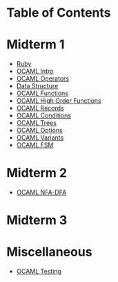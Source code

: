 # Table of Contents

# Midterm 1
- <a href="https://github.com/lamula21/cheat-sheets/tree/main/ruby">Ruby</a>
- <a href="https://github.com/lamula21/cheat-sheets/blob/main/ocaml/OCAML%20Intro.md" target="_blank">OCAML Intro</a>
- <a href="https://github.com/lamula21/cheat-sheets/blob/main/ocaml/OCAML%20Operators.md" target="_blank">OCAML Operators</a>
- <a href="https://github.com/lamula21/cheat-sheets/blob/main/ocaml/OCAML%20Data%20Structure.md" target="_blank">Data Structure</a>
- <a href="https://github.com/lamula21/cheat-sheets/blob/main/ocaml/OCAML%20Functions.md" target="_blank">OCAML Functions</a>
- <a href="https://github.com/lamula21/cheat-sheets/blob/main/ocaml/OCAML%20High%20Order%20Functions.md" target="_blank">OCAML High Order Functions</a>
- <a href="https://github.com/lamula21/cheat-sheets/blob/main/ocaml/OCAML%20Records.md" target="_blank">OCAML Records</a>
- <a href="https://github.com/lamula21/cheat-sheets/blob/main/ocaml/OCAML%20Conditions.md" target="_blank">OCAML Conditions</a>
- <a href="https://github.com/lamula21/cheat-sheets/blob/main/ocaml/OCAML%20Trees.md" target="_blank">OCAML Trees</a>
- <a href="https://github.com/lamula21/cheat-sheets/blob/main/ocaml/OCAML%20Options.md" target="_blank">OCAML Options</a>
- <a href="https://github.com/lamula21/cheat-sheets/blob/main/ocaml/OCAML%20Variants.md" target="_blank"> OCAML Variants</a>
- <a href="">OCAML FSM</a>

# Midterm 2
- <a href="https://github.com/lamula21/cheat-sheets/blob/main/ocaml/OCAML%20NFA-DFA.md" target="_blank">OCAML NFA-DFA</a>


# Midterm 3

# Miscellaneous
- <a href="https://github.com/lamula21/cheat-sheets/blob/main/ocaml/OCAML%20Testing.md" target="_blank">OCAML Testing</a>
